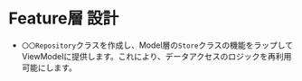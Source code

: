 # Feature層 設計

- `〇〇Repository`クラスを作成し、Model層の`Store`クラスの機能をラップしてViewModelに提供します。これにより、データアクセスのロジックを再利用可能にします。
